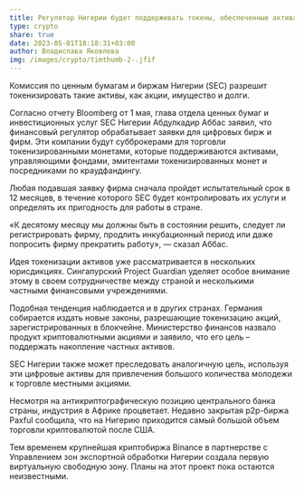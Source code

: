 ```yaml
---
title: Регулятор Нигерии будет поддерживать токены, обеспеченные активами
type: crypto
share: true
date: 2023-05-01T18:18:31+03:00
author: Владислава Яковлева
img: /images/crypto/timthumb-2-.jfif
---
```

Комиссия по ценным бумагам и биржам Нигерии (SEC) разрешит токенизировать такие активы, как акции, имущество и долги.

Согласно отчету Bloomberg от 1 мая, глава отдела ценных бумаг и инвестиционных услуг SEC Нигерии Абдулкадир Аббас заявил, что финансовый регулятор обрабатывает заявки для цифровых бирж и фирм. Эти компании будут субброкерами для торговли токенизированными монетами, которые поддерживаются активами, управляющими фондами, эмитентами токенизированных монет и посредниками по краудфандингу.

Любая подавшая заявку фирма сначала пройдет испытательный срок в 12 месяцев, в течение которого SEC будет контролировать их услуги и определять их пригодность для работы в стране.

«К десятому месяцу мы должны быть в состоянии решить, следует ли регистрировать фирму, продлить инкубационный период или даже попросить фирму прекратить работу», — сказал Аббас.

Идея токенизации активов уже рассматривается в нескольких юрисдикциях. Сингапурский Project Guardian уделяет особое внимание этому в своем сотрудничестве между страной и несколькими частными финансовыми учреждениями.

Подобная тенденция наблюдается и в других странах. Германия собирается издать новые законы, разрешающие токенизацию акций, зарегистрированных в блокчейне. Министерство финансов назвало продукт криптовалютными акциями и заявило, что его цель – поддержать накопление частных активов.

SEC Нигерии также может преследовать аналогичную цель, используя эти цифровые активы для привлечения большого количества молодежи к торговле местными акциями.

Несмотря на антикриптографическую позицию центрального банка страны, индустрия в Африке процветает. Недавно закрытая p2p-биржа Paxful сообщила, что на Нигерию приходится самый большой объем торговли криптовалютой после США.

Тем временем крупнейшая криптобиржа Binance в партнерстве с Управлением зон экспортной обработки Нигерии создала первую виртуальную свободную зону. Планы на этот проект пока остаются неизвестными.